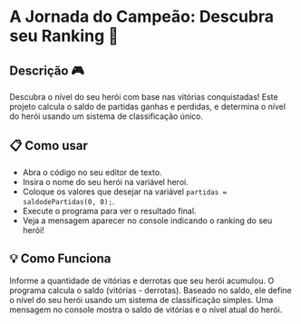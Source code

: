 # A Jornada do Campeão: Descubra seu Ranking 🏅
## Descrição 🎮
Descubra o nível do seu herói com base nas vitórias conquistadas! Este projeto calcula o saldo de partidas ganhas e perdidas, e determina o nível do herói usando um sistema de classificação único.
## 📋 Como usar
 * Abra o código no seu editor de texto.
 * Insira o nome do seu herói na variável heroi.
 * Coloque os valores que desejar na variável `partidas = saldodePartidas(0, 0);`.
 * Execute o programa para ver o resultado final.
 * Veja a mensagem aparecer no console indicando o ranking do seu herói!

## 💡 Como Funciona
Informe a quantidade de vitórias e derrotas que seu herói acumulou.
O programa calcula o saldo (vitórias - derrotas).
Baseado no saldo, ele define o nível do seu herói usando um sistema de classificação simples.
Uma mensagem no console mostra o saldo de vitórias e o nível atual do herói.
